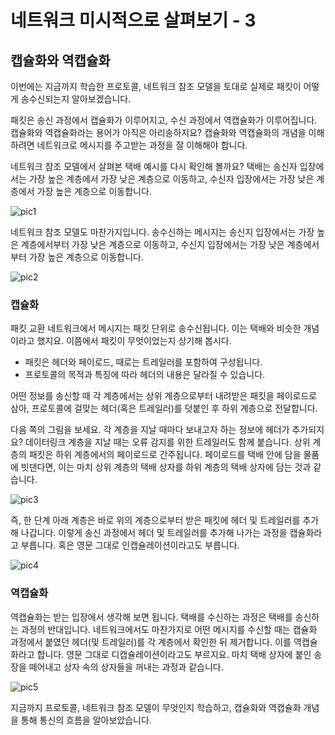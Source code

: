 # 네트워크 미시적으로 살펴보기 - 3
## 캡슐화와 역캡슐화
이번에는 지금까지 학습한 프로토콜, 네트워크 참조 모델을 토대로 실제로 패킷이 어떻게 송수신되는지 알아보겠습니다.

패킷은 송신 과정에서 캡슐화가 이루어지고, 수신 과정에서 역캡슐화가 이루어집니다. 캡슐화와 역캡슐화라는 용어가 아직은 아리송하지요? 캡슐화와 역캡슐화의 개념을 이해하려면 네트워크로 메시지를 주고받는 과정을 잘 이해해야 합니다.

네트워크 참조 모델에서 살펴본 택배 예시를 다시 확인해 볼까요? 택배는 송신자 입장에서는 가장 높은 계층에서 가장 낮은 계층으로 이동하고, 수신자 입장에서는 가장 낮은 계층에서 가장 높은 계층으로 이동합니다.

![pic1](https://theorydb.github.io/assets/img/review/review-book-network-study-alone-2.png)

네트워크 참조 모델도 마찬가지입니다. 송수신하는 메시지는 송신지 입장에서는 가장 높은 계층에서부터 가장 낮은 계층으로 이동하고, 수신지 입장에서는 가장 낮은 계층에서부터 가장 높은 계층으로 이동합니다.

![pic2](https://velog.velcdn.com/images/eunyoung224/post/b9f4e1c2-e617-4052-a4e0-9a7f61976c00/image.png)

### 캡슐화
패킷 교환 네트워크에서 메시지는 패킷 단위로 송수신됩니다. 이는 택배와 비슷한 개념이라고 했지요. 이쯤에서 패킷이 무엇이었는지 상기해 봅시다.

- 패킷은 헤더와 페이로드, 때로는 트레일러를 포함하여 구성됩니다.
- 프로토콜의 목적과 특징에 따라 헤더의 내용은 달라질 수 있습니다.

어떤 정보를 송신할 때 각 계층에서는 상위 계층으로부터 내려받은 패킷을 페이로드로 삼아, 프로토콜에 걸맞는 헤더(혹은 트레일러)를 덧붙인 후 하위 계층으로 전달합니다.

다음 쪽의 그림을 보세요. 각 계층을 지날 때마다 보내고자 하는 정보에 헤더가 추가되지요? 데이터링크 계층을 지날 때는 오류 감지를 위한 트레일러도 함께 붙습니다. 상위 계층의 패킷은 하위 계층에서의 페이로드로 간주됩니다. 페이로드를 택배 안에 담을 물품에 빗댄다면, 이는 마치 상위 계층의 택배 상자를 하위 계층의 택배 상자에 담는 것과 같습니다.

![pic3](https://velog.velcdn.com/images/eunyoung224/post/fa5990c2-5576-401f-a7d1-b938696df2b7/image.png)

즉, 한 단계 아래 계층은 바로 위의 계층으로부터 받은 패킷에 헤더 및 트레일러를 추가해 나갑니다. 이렇게 송신 과정에서 헤더 및 트레일러를 추가해 나가는 과정을 캡슐화라고 부릅니다. 혹은 영문 그대로 인캡슐레이션이라고도 부릅니다.

![pic4](https://velog.velcdn.com/images/eunyoung224/post/5e870079-dd51-4740-b2b2-29a2dcb73108/image.png)

### 역캡슐화
역캡슐화는 받는 입장에서 생각해 보면 됩니다. 택배를 수신하는 과정은 택배를 송신하는 과정의 반대입니다. 네트워크에서도 마찬가지로 어떤 메시지를 수신할 때는 캡슐화 과정에서 붙였던 헤더(및 트레일러)를 각 계층에서 확인한 뒤 제거합니다. 이를 역캡슐화라고 합니다. 영문 그대로 디캡슐레이션이라고도 부르지요. 마치 택배 상자에 붙인 송장을 떼어내고 상자 속의 상자들을 꺼내는 과정과 같습니다.

![pic5](https://velog.velcdn.com/images/eunyoung224/post/c79b7c10-8d3e-482f-b6b1-8130b236f9d2/image.png)

지금까지 프로토콜, 네트워크 참조 모델이 무엇인지 학습하고, 캡슐화와 역캡슐화 개념을 통해 통신의 흐름을 알아보았습니다.
